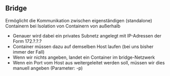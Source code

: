 ## Bridge

Ermöglicht die Kommunikation zwischen eigenständigen (standalone)
Containern bei Isolation von Containern von außerhalb
* Genauer wird dabei ein privates Subnetz angelegt mit IP-Adressen der Form 172.?.?.?
* Container müssen dazu auf demselben Host laufen (bei uns bisher immer der Fall)
* Wenn wir nichts angeben, landet ein Container im bridge-Netzwerk
* Wenn ein Port vom Host aus weitergeleitet werden soll, müssen wir dies
  manuell angeben (Parameter: -p)